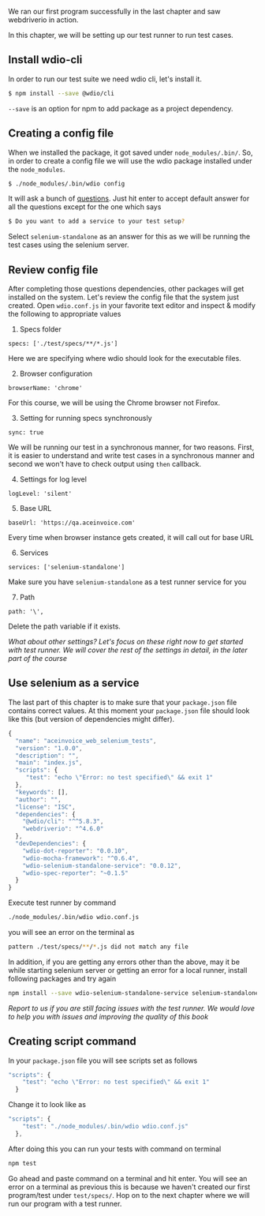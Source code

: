 We ran our first program successfully in the last chapter and saw webdriverio in action.

In this chapter, we will be setting up our test runner to run test cases. 

## Install wdio-cli

In order to run our test suite we need wdio cli, let's install it.

```bash
$ npm install --save @wdio/cli
```

`--save` is an option for npm to add package as a project dependency.


## Creating a config file

When we installed the package, it got saved under `node_modules/.bin/`. So, in order to create a config file we
will use the wdio package installed under the `node_modules`.

```bash
$ ./node_modules/.bin/wdio config
```

It will ask a bunch of [questions](https://webdriver.io/docs/gettingstarted.html#generate-configuration-file).
Just hit enter to accept default answer for all the questions except for the one which says

```bash
$ Do you want to add a service to your test setup?
```

Select `selenium-standalone` as an answer for this as we will be running the test cases using the selenium server.

## Review config file

After completing those questions dependencies, other packages will get installed on the system. Let's review the config file that the system just created.
Open `wdio.conf.js` in your favorite text editor and inspect & modify the following to appropriate values

1. Specs folder

```msg
specs: ['./test/specs/**/*.js']
```

Here we are specifying where wdio should look for the executable files.

2. Browser configuration

```msg
browserName: 'chrome'
```

For this course, we will be using the Chrome browser not Firefox.

3. Setting for running specs synchronously

```msg
sync: true
```

We will be running our test in a synchronous manner, for two reasons. First, it is easier to understand and write test cases in a synchronous manner and second we won't have to check output using `then` callback.

4. Settings for log level

```msg
logLevel: 'silent'
```

5. Base URL

```msg
baseUrl: 'https://qa.aceinvoice.com'
```

Every time when browser instance gets created, it will call out for base URL

6. Services

```msg
services: ['selenium-standalone']
```

Make sure you have `selenium-standalone` as a test runner service for you


7. Path

```msg
path: '\',
```

Delete the path variable if it exists.

_What about other settings? Let's focus on these right now to get started with test runner. We will cover the rest of the settings in detail, in the later part of the course_


## Use selenium as a service

The last part of this chapter is to make sure that your `package.json` file contains correct values. At this moment your `package.json` file should look like this (but version of dependencies might differ).

```js
{
  "name": "aceinvoice_web_selenium_tests",
  "version": "1.0.0",
  "description": "",
  "main": "index.js",
  "scripts": {
     "test": "echo \"Error: no test specified\" && exit 1"
  },
  "keywords": [],
  "author": "",
  "license": "ISC",
  "dependencies": {
    "@wdio/cli": "^^5.8.3",
    "webdriverio": "^4.6.0"
  },
  "devDependencies": {
    "wdio-dot-reporter": "0.0.10",
    "wdio-mocha-framework": "^0.6.4",
    "wdio-selenium-standalone-service": "0.0.12",
    "wdio-spec-reporter": "~0.1.5"
  }
}

```

Execute test runner by command

```bash
./node_modules/.bin/wdio wdio.conf.js
```

you will see an error on the terminal as

```bash
pattern ./test/specs/**/*.js did not match any file
```

In addition, if you are getting any errors other than the above, may it be while starting selenium server or getting an error for a local runner, install following packages and try again

```bash
npm install --save wdio-selenium-standalone-service selenium-standalone wdio-mocha-framework wdio-local-runner
```

_Report to us if you are still facing issues with the test runner. We would love to help you with issues and improving the quality of this book_

## Creating script command

In your `package.json` file you will see scripts set as follows

```js
"scripts": {
    "test": "echo \"Error: no test specified\" && exit 1"
  }
```

Change it to look like as

```js
"scripts": {
    "test": "./node_modules/.bin/wdio wdio.conf.js"
  },
```

After doing this you can run your tests with command on terminal

```bash
npm test
```

Go ahead and paste command on a terminal and hit enter. You will see an error on a terminal as previous this is because we haven't created our first program/test under `test/specs/`. Hop on to the next chapter where we will run our program with a test runner.
